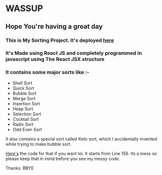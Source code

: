 # WASSUP
## Hope You're having a great day
### This is My Sorting Project. It's deployed [here](https://sorting-hub.netlify.app/)
### It's Made using React JS and completely programmed in javascript using The React JSX structure

### It contains some major sorts like :-

- Shell Sort
- Quick Sort
- Bubble Sort
- Merge Sort
- Insertion Sort
- Heap Sort
- Selection Sort
- Cocktail Sort
- Radix Sort
- Odd Even Sort

It also contains a special sort called Keto sort, which I accidentally invented while trying to make bubble sort.

[Here's](https://github.com/LAKSHYAJAIN16/sorting-git/tree/react-source/src) the code for that if you want lol. It starts from Line 156. Its a mess so please keep that in mind before you see my messy code.

Thanks.
BBYE
